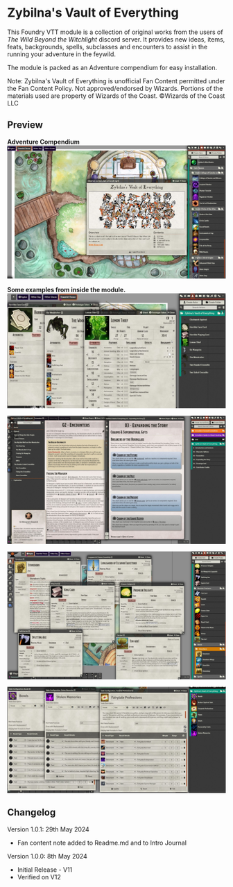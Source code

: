 # Zybilna's Vault of Everything

This Foundry VTT module is a collection of original works from the users of *The Wild Beyond the Witchlight* discord server.
It provides new ideas, items, feats, backgrounds, spells, subclasses and encounters to assist in the running your adventure in the feywild.

The module is packed as an Adventure compendium for easy installation.

Note: Zybilna's Vault of Everything is unofficial Fan Content permitted under the Fan Content Policy. Not approved/endorsed by Wizards. Portions of the materials used are property of Wizards of the Coast. ©Wizards of the Coast LLC

## Preview
**Adventure Compendium**
![Adventure Compendium](/screen-grabs/scene.jpg)

**Some examples from inside the module.**
![Actors](/screen-grabs/actors.jpg)

![Journals](/screen-grabs/journal.jpg)

![Races](/screen-grabs/races.jpg)

![Roll Tables](/screen-grabs/roll-tables.jpg)

## Changelog
Version 1.0.1: 29th May 2024 
- Fan content note added to Readme.md and to Intro Journal 

Version 1.0.0: 8th May 2024 
- Initial Release - V11 
- Verified on V12
